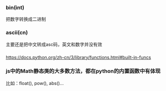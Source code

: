 ### bin(int)
把数字转换成二进制

### ascii(cn)
主要还是把中文转成asc码，英文和数字并没有效

### 
https://docs.python.org/zh-cn/3/library/functions.html#built-in-funcs

### js中的Math静态类的大多数方法，都在python的内置函数中有体现
比如：float(), pow(), abs()...
